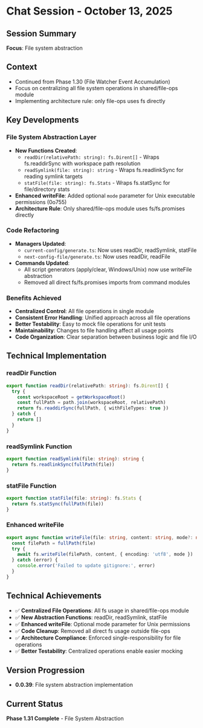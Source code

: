 # Chat Session - October 13, 2025

## Session Summary

**Focus**: File system abstraction

## Context
- Continued from Phase 1.30 (File Watcher Event Accumulation)
- Focus on centralizing all file system operations in shared/file-ops module
- Implementing architecture rule: only file-ops uses fs directly

## Key Developments

### File System Abstraction Layer
- **New Functions Created**:
  - `readDir(relativePath: string): fs.Dirent[]` - Wraps fs.readdirSync with workspace path resolution
  - `readSymlink(file: string): string` - Wraps fs.readlinkSync for reading symlink targets
  - `statFile(file: string): fs.Stats` - Wraps fs.statSync for file/directory stats
- **Enhanced writeFile**: Added optional `mode` parameter for Unix executable permissions (0o755)
- **Architecture Rule**: Only shared/file-ops module uses fs/fs.promises directly

### Code Refactoring
- **Managers Updated**:
  - `current-config/generate.ts`: Now uses readDir, readSymlink, statFile
  - `next-config-file/generate.ts`: Now uses readDir, readFile
- **Commands Updated**:
  - All script generators (apply/clear, Windows/Unix) now use writeFile abstraction
  - Removed all direct fs/fs.promises imports from command modules

### Benefits Achieved
- **Centralized Control**: All file operations in single module
- **Consistent Error Handling**: Unified approach across all file operations
- **Better Testability**: Easy to mock file operations for unit tests
- **Maintainability**: Changes to file handling affect all usage points
- **Code Organization**: Clear separation between business logic and file I/O

## Technical Implementation

### readDir Function
```typescript
export function readDir(relativePath: string): fs.Dirent[] {
  try {
    const workspaceRoot = getWorkspaceRoot()
    const fullPath = path.join(workspaceRoot, relativePath)
    return fs.readdirSync(fullPath, { withFileTypes: true })
  } catch {
    return []
  }
}
```

### readSymlink Function
```typescript
export function readSymlink(file: string): string {
  return fs.readlinkSync(fullPath(file))
}
```

### statFile Function
```typescript
export function statFile(file: string): fs.Stats {
  return fs.statSync(fullPath(file))
}
```

### Enhanced writeFile
```typescript
export async function writeFile(file: string, content: string, mode?: number) {
  const filePath = fullPath(file)
  try {
    await fs.writeFile(filePath, content, { encoding: 'utf8', mode })
  } catch (error) {
    console.error('Failed to update gitignore:', error)
  }
}
```

## Technical Achievements
- ✅ **Centralized File Operations**: All fs usage in shared/file-ops module
- ✅ **New Abstraction Functions**: readDir, readSymlink, statFile
- ✅ **Enhanced writeFile**: Optional mode parameter for Unix permissions
- ✅ **Code Cleanup**: Removed all direct fs usage outside file-ops
- ✅ **Architecture Compliance**: Enforced single-responsibility for file operations
- ✅ **Better Testability**: Centralized operations enable easier mocking

## Version Progression
- **0.0.39**: File system abstraction implementation

## Current Status
**Phase 1.31 Complete** - File System Abstraction
